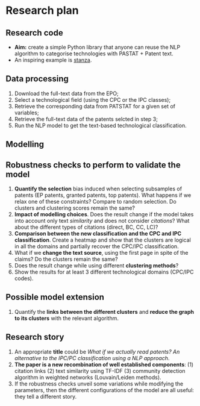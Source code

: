 # Research plan

## Research code

* **Aim:** create a simple Python library that anyone can reuse the NLP algorithm to categorise technologies with PASTAT + Patent text. 
* An inspiring example is [stanza](https://arxiv.org/pdf/2003.07082.pdf).

## Data processing 

1. Download the full-text data from the EPO;
2. Select a technological field (using the CPC or the IPC classes);
3. Retrieve the corresponding data from PATSTAT for a given set of variables;
4. Retrieve the full-text data of the patents selcted in step 3;
5. Run the NLP model to get the text-based technological classification.

## Modelling

## Robustness checks to perform to validate the model

1. **Quantify the selection** bias induced when selecting subsamples of patents (EP patents, granted patents, top patents). What happens if we relax one of these constraints? Compare to random selection. Do clusters and clustering scores remain the same?
1. **Impact of modelling choices**. Does the result change if the model takes into account only text *similarity* and does not consider *citations*? What about the different types of citations (direct, BC, CC, LC)?
1. **Comparison between the new classification and the CPC and IPC classification**. Create a heatmap and show that the clusters are logical in all the domains and partially recover the CPC/IPC classification.
1. What if we **change the text source**, using the first page in spite of the claims? Do the clusters remain the same?
1. Does the result change while using different **clustering methods**?
1. Show the results for at least 3 different technological domains (CPC/IPC codes).

## Possible model extension

1. Quantify the **links between the different clusters** and **reduce the graph to its clusters** with the relevant algorithm.

## Research story

1. An appropriate **title** could be *What if we actually read patents? An alternative to the IPC/PC classification using a NLP approach*.
1. **The paper is a new recombination of well established components**: (1) citation links (2) text similarity using TF-IDF (3) community detection algorithm in weighted networks (Louvain/Leiden methods).
1. If the robustness checks unveil some variations while modifying the parameters, then the different configurations of the model are all useful: they tell a different story.
